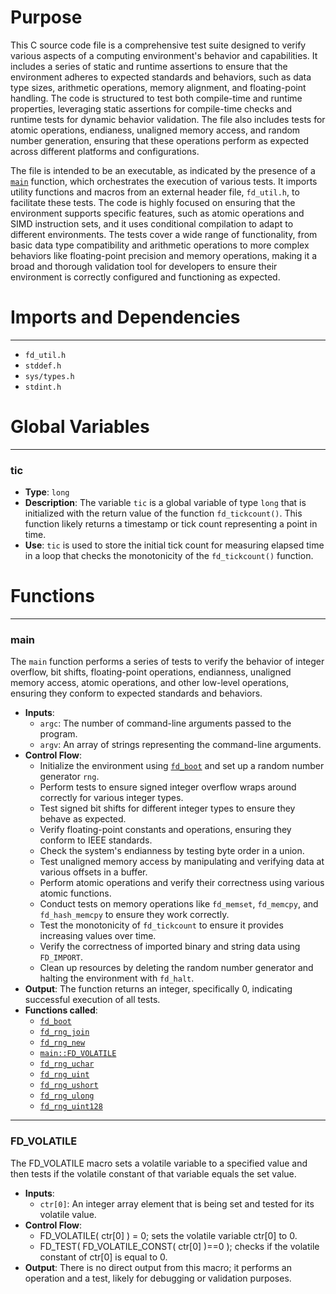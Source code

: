 # Purpose
This C source code file is a comprehensive test suite designed to verify various aspects of a computing environment's behavior and capabilities. It includes a series of static and runtime assertions to ensure that the environment adheres to expected standards and behaviors, such as data type sizes, arithmetic operations, memory alignment, and floating-point handling. The code is structured to test both compile-time and runtime properties, leveraging static assertions for compile-time checks and runtime tests for dynamic behavior validation. The file also includes tests for atomic operations, endianess, unaligned memory access, and random number generation, ensuring that these operations perform as expected across different platforms and configurations.

The file is intended to be an executable, as indicated by the presence of a [`main`](#main) function, which orchestrates the execution of various tests. It imports utility functions and macros from an external header file, `fd_util.h`, to facilitate these tests. The code is highly focused on ensuring that the environment supports specific features, such as atomic operations and SIMD instruction sets, and it uses conditional compilation to adapt to different environments. The tests cover a wide range of functionality, from basic data type compatibility and arithmetic operations to more complex behaviors like floating-point precision and memory operations, making it a broad and thorough validation tool for developers to ensure their environment is correctly configured and functioning as expected.
# Imports and Dependencies

---
- `fd_util.h`
- `stddef.h`
- `sys/types.h`
- `stdint.h`


# Global Variables

---
### tic
- **Type**: `long`
- **Description**: The variable `tic` is a global variable of type `long` that is initialized with the return value of the function `fd_tickcount()`. This function likely returns a timestamp or tick count representing a point in time.
- **Use**: `tic` is used to store the initial tick count for measuring elapsed time in a loop that checks the monotonicity of the `fd_tickcount()` function.


# Functions

---
### main<!-- {{#callable:main}} -->
The `main` function performs a series of tests to verify the behavior of integer overflow, bit shifts, floating-point operations, endianness, unaligned memory access, atomic operations, and other low-level operations, ensuring they conform to expected standards and behaviors.
- **Inputs**:
    - `argc`: The number of command-line arguments passed to the program.
    - `argv`: An array of strings representing the command-line arguments.
- **Control Flow**:
    - Initialize the environment using [`fd_boot`](fd_util.c.driver.md#fd_boot) and set up a random number generator `rng`.
    - Perform tests to ensure signed integer overflow wraps around correctly for various integer types.
    - Test signed bit shifts for different integer types to ensure they behave as expected.
    - Verify floating-point constants and operations, ensuring they conform to IEEE standards.
    - Check the system's endianness by testing byte order in a union.
    - Test unaligned memory access by manipulating and verifying data at various offsets in a buffer.
    - Perform atomic operations and verify their correctness using various atomic functions.
    - Conduct tests on memory operations like `fd_memset`, `fd_memcpy`, and `fd_hash_memcpy` to ensure they work correctly.
    - Test the monotonicity of `fd_tickcount` to ensure it provides increasing values over time.
    - Verify the correctness of imported binary and string data using `FD_IMPORT`.
    - Clean up resources by deleting the random number generator and halting the environment with `fd_halt`.
- **Output**: The function returns an integer, specifically 0, indicating successful execution of all tests.
- **Functions called**:
    - [`fd_boot`](fd_util.c.driver.md#fd_boot)
    - [`fd_rng_join`](rng/fd_rng.h.driver.md#fd_rng_join)
    - [`fd_rng_new`](rng/fd_rng.h.driver.md#fd_rng_new)
    - [`main::FD_VOLATILE`](#main::FD_VOLATILE)
    - [`fd_rng_uchar`](rng/fd_rng.h.driver.md#fd_rng_uchar)
    - [`fd_rng_uint`](rng/fd_rng.h.driver.md#fd_rng_uint)
    - [`fd_rng_ushort`](rng/fd_rng.h.driver.md#fd_rng_ushort)
    - [`fd_rng_ulong`](rng/fd_rng.h.driver.md#fd_rng_ulong)
    - [`fd_rng_uint128`](rng/fd_rng.h.driver.md#fd_rng_uint128)


---
### FD\_VOLATILE<!-- {{#callable:main::FD_VOLATILE}} -->
The FD_VOLATILE macro sets a volatile variable to a specified value and then tests if the volatile constant of that variable equals the set value.
- **Inputs**:
    - `ctr[0]`: An integer array element that is being set and tested for its volatile value.
- **Control Flow**:
    - FD_VOLATILE( ctr[0] ) = 0; sets the volatile variable ctr[0] to 0.
    - FD_TEST( FD_VOLATILE_CONST( ctr[0] )==0 ); checks if the volatile constant of ctr[0] is equal to 0.
- **Output**: There is no direct output from this macro; it performs an operation and a test, likely for debugging or validation purposes.



